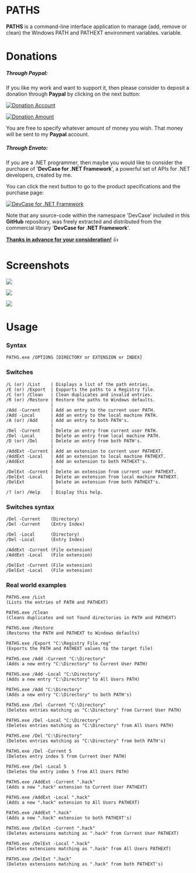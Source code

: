 # PATHS

**PATHS** is a command-line interface application to manage (add, remove or clean) the Windows PATH and PATHEXT environment variables. variable.

# **Donations**

##### Through Paypal:
If you like my work and want to support it, then please consider to deposit a donation through **Paypal** by clicking on the next button:

[![Donation Account](Images/Paypal.png)](https://www.paypal.com/cgi-bin/webscr?cmd=_s-xclick&hosted_button_id=E4RQEV6YF5NZY)

[![Donation Amount](https://img.shields.io/badge/Current%20donations-0%24-red.svg)](https://www.paypal.com/cgi-bin/webscr?cmd=_s-xclick&hosted_button_id=E4RQEV6YF5NZY)

You are free to specify whatever amount of money you wish. That money will be sent to my **Paypal** account.

##### Through Envato:
If you are a .NET programmer, then maybe you would like to consider the purchase of 
'**DevCase for .NET Framework**', a powerful set of APIs for .NET developers, created by me. 

You can click the next button to go to the product specifications and the purchase page:

[![DevCase for .NET Framework](Images/DevCase%20Banner.png)](https://codecanyon.net/item/elektrokit-class-library-for-net/19260282)

Note that any source-code within the namespace 'DevCase' included in this **GitHub** repository, was freely extracted and distributed from the commercial library '**DevCase for .NET Framework**'.

<u>**Thanks in advance for your consideration!**</u> :thumbsup:


# Screenshots

![](Preview/PATHS%2001.png)

![](Preview/PATHS%2002.png)

![](Preview/PATHS%2003.png)

# Usage

### Syntax

    PATHS.exe /OPTIONS [DIRECTORY or EXTENSION or INDEX]

### Switches

    /L (or) /List    | Displays a list of the path entries.
    /E (or) /Export  | Expports the paths to a Registry file.
    /C (or) /Clean   | Clean duplicates and invalid entries.
    /R (or) /Restore | Restore the paths to Windows defaults.
                     |
    /Add -Current    | Add an entry to the current user PATH.
    /Add -Local      | Add an entry to the local machine PATH.
    /A (or) /Add     | Add an entry to both PATH's.
                     |
    /Del -Current    | Delete an entry from current user PATH.
    /Del -Local      | Delete an entry from local machine PATH.
    /D (or) /Del     | Delete an entry from both PATH's.
                     |
    /AddExt -Current | Add an extension to current user PATHEXT.
    /AddExt -Local   | Add an extension to local machine PATHEXT.
    /AddExt          | Add an extension to both PATHEXT's.
                     |
    /DelExt -Current | Delete an extension from current user PATHEXT.
    /DelExt -Local   | Delete an extension from local machine PATHEXT.
    /DelExt          | Delete an extension from both PATHEXT's.
                     |
    /? (or) /Help    | Display this help.
        
### Switches syntax

    /Del -Current    (Directory)
    /Del -Current    (Entry Index)

    /Del -Local      (Directory)
    /Del -Local      (Entry Index)

    /AddExt -Current (File extension)
    /AddExt -Local   (File extension)

    /DelExt -Current (File extension)
    /DelExt -Local   (File extension)
    
### Real world examples

    PATHS.exe /List
    (Lists the entries of PATH and PATHEXT)

    PATHS.exe /Clean
    (Cleans duplicates and not found directories in PATH and PATHEXT)

    PATHS.exe /Restore
    (Restores the PATH and PATHEXT to Windows defaults)

    PATHS.exe /Export "C:\Registry File.reg"
    (Exports the PATH and PATHEXT values to the target file)

    PATHS.exe /Add -Current "C:\Directory"
    (Adds a new entry "C:\Directory" to Current User PATH)

    PATHS.exe /Add -Local "C:\Directory"
    (Adds a new entry "C:\Directory" to All Users PATH)

    PATHS.exe /Add "C:\Directory"
    (Adds a new entry "C:\Directory" to both PATH's)

    PATHS.exe /Del -Current "C:\Directory"
    (Deletes entries matching as "C:\Directory" from Current User PATH)

    PATHS.exe /Del -Local "C:\Directory"
    (Deletes entries matching as "C:\Directory" from All Users PATH)

    PATHS.exe /Del "C:\Directory"
    (Deletes entries matching as "C:\Directory" from both PATH's)

    PATHS.exe /Del -Current 5
    (Deletes entry index 5 from Current User PATH)

    PATHS.exe /Del -Local 5
    (Deletes the entry index 5 from All Users PATH)

    PATHS.exe /AddExt -Current ".hack"
    (Adds a new ".hack" extension to Current User PATHEXT)

    PATHS.exe /AddExt -Local ".hack"
    (Adds a new ".hack" extension to All Users PATHEXT)

    PATHS.exe /AddExt ".hack"
    (Adds a new ".hack" extension to both PATHEXT's)

    PATHS.exe /DelExt -Current ".hack"
    (Deletes extensions matching as ".hack" from Current User PATHEXT)

    PATHS.exe /DelExt -Local ".hack"
    (Deletes extensions matching as ".hack" from All Users PATHEXT)

    PATHS.exe /DelExt ".hack"
    (Deletes extensions matching as ".hack" from both PATHEXT's)
    